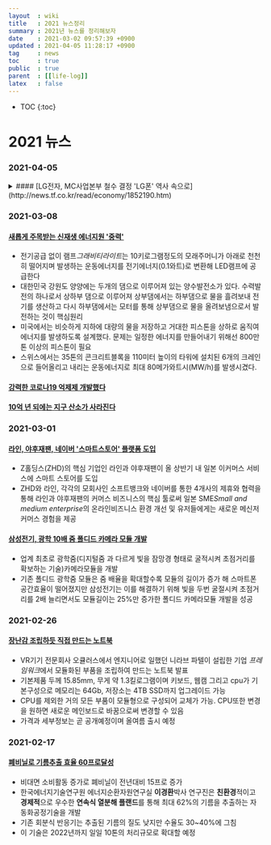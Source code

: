 ```yaml
---
layout  : wiki
title   : 2021 뉴스정리 
summary : 2021년 뉴스를 정리해보자 
date    : 2021-03-02 09:57:39 +0900
updated : 2021-04-05 11:28:17 +0900
tag     : news
toc     : true
public  : true
parent  : [[life-log]] 
latex   : false
---
```

* TOC
{:toc}

# 2021 뉴스

### 2021-04-05
<details><summary> #### [LG전자, MC사업본부 철수 결정 'LG폰' 역사 속으로](http://news.tf.co.kr/read/economy/1852190.htm) </summary><div markdown="1">
* LG전자가 23분기 연속 적자*5조원*으로 인하여 스마트폰 사업을 철수한다.
* MC(모바일 커뮤티케이션)사업본부의 3445명은 6일부터 모바일사업에서 축적한 원천기술과 지적재산권(IP), 특허등을 활용해 전장사업이나 배터리 등 미래사업, 가전사업등에 재배치될 것이라는 관측이 나온다.
</div></details>

### 2021-03-08
#### [새롭게 주목받는 신재생 에너지원 '중력'](https://www.sciencetimes.co.kr/news/%ec%83%88%eb%a1%ad%ea%b2%8c-%ec%a3%bc%eb%aa%a9%eb%b0%9b%eb%8a%94-%ec%8b%a0%ec%9e%ac%ec%83%9d-%ec%97%90%eb%84%88%ec%a7%80%ec%9b%90-%ec%a4%91%eb%a0%a5/)
* 전기공급 없이 램프*그래비티라이트*는 10키로그램정도의 모래주머니가 아래로 천천히 떨어지며 발생하는 운동에너지를 전기에너지(0.1와트)로 변환해 LED램프에 공급한다
* 대한민국 강원도 양양에는 두개의 댐으로 이루어져 있는 양수발전소가 있다. 수력발전의 하나로서 상하부 댐으로 이루어져 상부댐에서는 하부댐으로 물을 흘려보내 전기를 생산하고 다시 하부댐에서는 모터를 통해 상부댐으로 물을 올려보냄으로서 발전하는 것이 핵심원리
* 미국에서는 비슷하게 지하에 대량의 물을 저장하고 거대한 피스톤을 상하로 움직여 에너지를 발생하도록 설계했다. 문제는 일정한 에너지를 만들어내기 위해선 800만톤 이상의 피스톤이 필요
* 스위스에서는 35톤의 콘크리트블록을 110미터 높이의 타워에 설치된 6개의 크레인으로 들어올리고 내리는 운동에너지로 최대 80메가와트시(MW/h)를 발생시겼다.

#### [강력한 코로나19 억제제 개발했다](https://www.sciencetimes.co.kr/news/%ea%b0%95%eb%a0%a5%ed%95%9c-%ec%bd%94%eb%a1%9c%eb%82%9819-%ec%96%b5%ec%a0%9c%ec%a0%9c-%ea%b0%9c%eb%b0%9c%ed%96%88%eb%8b%a4/)

#### [10억 년 되에는 지구 산소가 사라진다](https://www.sciencetimes.co.kr/news/10%ec%96%b5-%eb%85%84-%eb%92%a4%ec%97%90%eb%8a%94-%ec%a7%80%ea%b5%ac-%ec%82%b0%ec%86%8c%ea%b0%80-%ec%82%ac%eb%9d%bc%ec%a7%84%eb%8b%a4/)

### 2021-03-01
#### [라인, 야후재팬, 네이버 '스마트스토어' 플랫폼 도입](https://zdnet.co.kr/view/?no=20210301155747)
* Z홀딩스(ZHD)의 핵심 기업인 라인과 야후재팬이 올 상반기 내 일본 이커머스 서비스에 스마트 스토어를 도입
* ZHD와 라인, 각각의 모회사인 소프트뱅크와 네이버를 통한 4개사의 제휴와 협력을 통해 라인과 야후재팬의 커머스 비즈니스의 핵심 툴로써 일본 SME*Small and medium enterprise*의 온라인비즈니스 환경 개선 및 유저들에게는 새로운 메신저 커머스 경험을 제공

#### [삼성전기, 광학 10배 줌 폴디드 카메라 모듈 개발](https://zdnet.co.kr/view/?no=20210301095803)
* 업계 최초로 광학줌(디지털줌 과 다르게 빛을 잠망경 형태로 굴적시켜 초점거리를 확보하는 기술)카메라모듈을 개발
* 기존 폴디드 광학줌 모듈은 줌 배율을 확대할수록 모듈의 길이가 증가 해 스마트폰 공간효율이 떨어졌지만 삼성전기는 이를 해결하기 위해 빛을 두번 굴절시켜 초점거리를 2배 늘리면서도 모듈길이는 25%만 증가한 폴디드 카메라모듈 개발을 성공

### 2021-02-26
#### [장난감 조립하듯 직접 만드는 노트북](https://blog.naver.com/tech-plus/222257283423)
* VR기기 전문회사 오큘러스에서 엔지니어로 일했던 니라브 파텔이 설립한 기업 *프레임워크*에서 모듈화된 부품을 조립하여 만드는 노트북 발표
* 기본제품 두께 15.85mm, 무게 약 1.3킬로그램이며 키보드, 웹캠 그리고 cpu가 기본구성으로 메모리는 64Gb, 저장소는 4TB SSD까지 업그레이드 가능
* CPU를 제외한 거의 모든 부품이 모듈형으로 구성되어 교체가 가능. CPU또한 변경을 원하면 새로운 메인보드로 바꿈으로써 변경할 수 있음
* 가격과 세부정보는 곧 공개예정이며 올여름 출시 예정

### 2021-02-17
#### [폐비닐로 기름추출 효율 60프로달성](https://blog.naver.com/energium/222247028914)
* 비대면 소비활동 증가로 폐비닐이 전년대비 15프로 증가
* 한국에너지기술연구원 에너지순환자원연구실 **이경환**박사 연구진은 **친환경**적이고 **경제적**으로 우수한 **연속식 열분해 플랜드**를 통해 최대 62%의 기름을 추출하는 자동화공정기술을 개발
* 기존 회분식 반응기는 추출된 기름의 질도 낮지만 수율도 30~40%에 그침
* 이 기술은 2022년까지 일일 10톤의 처리규모로 확대할 예정
